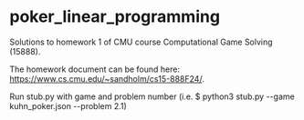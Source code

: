 # poker_linear_programming
Solutions to homework 1 of CMU course Computational Game Solving (15888). 

The homework document can be found here: https://www.cs.cmu.edu/~sandholm/cs15-888F24/.

Run stub.py with game and problem number (i.e. $ python3 stub.py --game kuhn_poker.json --problem 2.1)
